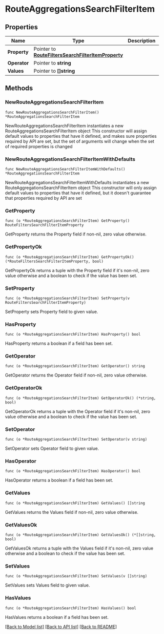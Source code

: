 # RouteAggregationsSearchFilterItem

## Properties

Name | Type | Description | Notes
------------ | ------------- | ------------- | -------------
**Property** | Pointer to [**RouteFiltersSearchFilterItemProperty**](RouteFiltersSearchFilterItemProperty.md) |  | [optional] 
**Operator** | Pointer to **string** |  | [optional] 
**Values** | Pointer to **[]string** |  | [optional] 

## Methods

### NewRouteAggregationsSearchFilterItem

`func NewRouteAggregationsSearchFilterItem() *RouteAggregationsSearchFilterItem`

NewRouteAggregationsSearchFilterItem instantiates a new RouteAggregationsSearchFilterItem object
This constructor will assign default values to properties that have it defined,
and makes sure properties required by API are set, but the set of arguments
will change when the set of required properties is changed

### NewRouteAggregationsSearchFilterItemWithDefaults

`func NewRouteAggregationsSearchFilterItemWithDefaults() *RouteAggregationsSearchFilterItem`

NewRouteAggregationsSearchFilterItemWithDefaults instantiates a new RouteAggregationsSearchFilterItem object
This constructor will only assign default values to properties that have it defined,
but it doesn't guarantee that properties required by API are set

### GetProperty

`func (o *RouteAggregationsSearchFilterItem) GetProperty() RouteFiltersSearchFilterItemProperty`

GetProperty returns the Property field if non-nil, zero value otherwise.

### GetPropertyOk

`func (o *RouteAggregationsSearchFilterItem) GetPropertyOk() (*RouteFiltersSearchFilterItemProperty, bool)`

GetPropertyOk returns a tuple with the Property field if it's non-nil, zero value otherwise
and a boolean to check if the value has been set.

### SetProperty

`func (o *RouteAggregationsSearchFilterItem) SetProperty(v RouteFiltersSearchFilterItemProperty)`

SetProperty sets Property field to given value.

### HasProperty

`func (o *RouteAggregationsSearchFilterItem) HasProperty() bool`

HasProperty returns a boolean if a field has been set.

### GetOperator

`func (o *RouteAggregationsSearchFilterItem) GetOperator() string`

GetOperator returns the Operator field if non-nil, zero value otherwise.

### GetOperatorOk

`func (o *RouteAggregationsSearchFilterItem) GetOperatorOk() (*string, bool)`

GetOperatorOk returns a tuple with the Operator field if it's non-nil, zero value otherwise
and a boolean to check if the value has been set.

### SetOperator

`func (o *RouteAggregationsSearchFilterItem) SetOperator(v string)`

SetOperator sets Operator field to given value.

### HasOperator

`func (o *RouteAggregationsSearchFilterItem) HasOperator() bool`

HasOperator returns a boolean if a field has been set.

### GetValues

`func (o *RouteAggregationsSearchFilterItem) GetValues() []string`

GetValues returns the Values field if non-nil, zero value otherwise.

### GetValuesOk

`func (o *RouteAggregationsSearchFilterItem) GetValuesOk() (*[]string, bool)`

GetValuesOk returns a tuple with the Values field if it's non-nil, zero value otherwise
and a boolean to check if the value has been set.

### SetValues

`func (o *RouteAggregationsSearchFilterItem) SetValues(v []string)`

SetValues sets Values field to given value.

### HasValues

`func (o *RouteAggregationsSearchFilterItem) HasValues() bool`

HasValues returns a boolean if a field has been set.


[[Back to Model list]](../README.md#documentation-for-models) [[Back to API list]](../README.md#documentation-for-api-endpoints) [[Back to README]](../README.md)


